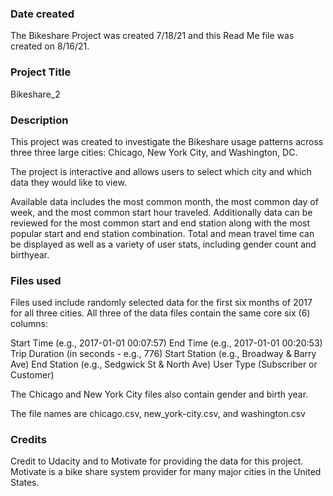 

### Date created
The Bikeshare Project was created 7/18/21 and this Read Me file was created on 8/16/21.

### Project Title
Bikeshare_2

### Description
This project was created to investigate the Bikeshare usage patterns across three three large cities: Chicago, New York City, and Washington, DC.

The project is interactive and allows users to select which city and which data they would like to view.

Available data includes the most common month, the  most common day of week, and the most common start hour traveled. Additionally data can be reviewed for the most common start and end station along with the most popular start and end station combination. Total and mean travel time can be displayed as well as a variety of user stats, including gender count and birthyear.

### Files used
Files used include randomly selected data for the first six months of 2017 for all three cities. All three of the data files contain the same core six (6) columns:

Start Time (e.g., 2017-01-01 00:07:57)
End Time (e.g., 2017-01-01 00:20:53)
Trip Duration (in seconds - e.g., 776)
Start Station (e.g., Broadway & Barry Ave)
End Station (e.g., Sedgwick St & North Ave)
User Type (Subscriber or Customer)

The Chicago and New York City files also contain gender and birth year.

The file names are chicago.csv, new_york-city.csv, and washington.csv
### Credits
Credit to Udacity and to Motivate for providing the data for this project. Motivate is a bike share system provider for many major cities in the United States.

